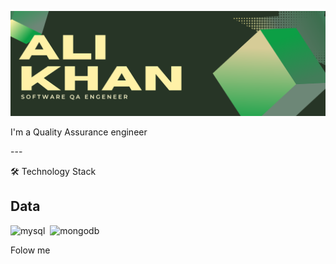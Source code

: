 ![Header](https://github.com/Alishiwka/Alishiwka/blob/main/Assets/Header.png) 

<link rel="stylesheet" href="./Styles/style.css">
<p>I'm a Quality Assurance engineer</p>
---
<p class = "h2">🛠 Technology Stack</p>

## Data 
<div class="badge">
    <img src="https://cdn.jsdelivr.net/gh/devicons/devicon/icons/mysql/mysql-original.svg" title="mysql" alt="mysql"/>&nbsp
    <img src="https://cdn.jsdelivr.net/gh/devicons/devicon/icons/mongodb/mongodb-original.svg" title="mongodb" alt="mongodb"/>&nbsp

</div>

Folow me